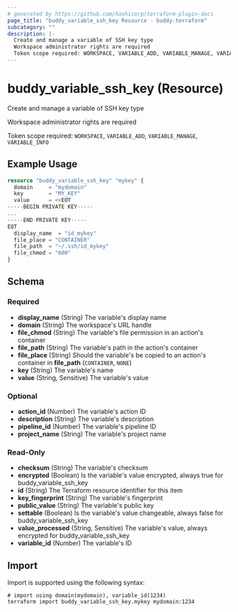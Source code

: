 ```yaml
---
# generated by https://github.com/hashicorp/terraform-plugin-docs
page_title: "buddy_variable_ssh_key Resource - buddy-terraform"
subcategory: ""
description: |-
  Create and manage a variable of SSH key type
  Workspace administrator rights are required
  Token scope required: WORKSPACE, VARIABLE_ADD, VARIABLE_MANAGE, VARIABLE_INFO
---
```


# buddy_variable_ssh_key (Resource)

Create and manage a variable of SSH key type

Workspace administrator rights are required

Token scope required: `WORKSPACE`, `VARIABLE_ADD`, `VARIABLE_MANAGE`, `VARIABLE_INFO`

## Example Usage

```terraform
resource "buddy_variable_ssh_key" "mykey" {
  domain     = "mydomain"
  key        = "MY_KEY"
  value      = <<EOT
-----BEGIN PRIVATE KEY-----
...
-----END PRIVATE KEY-----
EOT
  display_name  = "id_mykey"
  file_place = "CONTAINER"
  file_path  = "~/.ssh/id_mykey"
  file_chmod = "600"
}
```

<!-- schema generated by tfplugindocs -->
## Schema

### Required

- **display_name** (String) The variable's display name
- **domain** (String) The workspace's URL handle
- **file_chmod** (String) The variable's file permission in an action's container
- **file_path** (String) The variable's path in the action's container
- **file_place** (String) Should the variable's be copied to an action's container in **file_path** (`CONTAINER`, `NONE`)
- **key** (String) The variable's name
- **value** (String, Sensitive) The variable's value

### Optional

- **action_id** (Number) The variable's action ID
- **description** (String) The variable's description
- **pipeline_id** (Number) The variable's pipeline ID
- **project_name** (String) The variable's project name

### Read-Only

- **checksum** (String) The variable's checksum
- **encrypted** (Boolean) Is the variable's value encrypted, always true for buddy_variable_ssh_key
- **id** (String) The Terraform resource identifier for this item
- **key_fingerprint** (String) The variable's fingerprint
- **public_value** (String) The variable's public key
- **settable** (Boolean) Is the variable's value changeable, always false for buddy_variable_ssh_key
- **value_processed** (String, Sensitive) The variable's value, always encrypted for buddy_variable_ssh_key
- **variable_id** (Number) The variable's ID

## Import

Import is supported using the following syntax:

```shell
# import using domain(mydomain), variable_id(1234)
terraform import buddy_variable_ssh_key.mykey mydomain:1234
```
